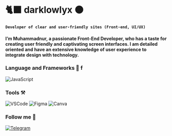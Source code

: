 # 🐈‍⬛ darklowlyx ⚫


**`Developer of clear and user-friendly sites (Front-end, UI/UX)`**

#### I’m Muhammadnur, a passionate Front-End Developer, who has a taste for creating user friendly and captivating screen interfaces. I am detailed oriented and have an extensive knowledge of user experience to integrate design with technology.

### Language and Frameworks 📝 f
![JavaScript](https://img.shields.io/badge/-JavaScript-F7DF1E?style=for-the-badge&logo=javascript&logoColor=000000)

### Tools ⚒️

![VSCode](https://img.shields.io/badge/-VSCode-007ACC?style=for-the-badge&logo=VSCode&logoColor=000000)
![Figma](https://img.shields.io/badge/-Figma-000000?style=for-the-badge&logo=Figma&logoColor=FF0000)
![Canva](https://img.shields.io/badge/-Canva-FF7A73?style=for-the-badge&logo=Canva&logoColor=000000)


### Follow me 📲
[![Telegram](https://img.shields.io/badge/-Telegram-007ACC?style=for-the-badge&logo=Telegram&logoColor=000000)](https://t.me/dark_primary)
